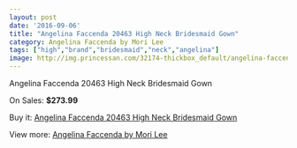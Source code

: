 ```yaml
---
layout: post
date: '2016-09-06'
title: "Angelina Faccenda 20463 High Neck Bridesmaid Gown"
category: Angelina Faccenda by Mori Lee
tags: ["high","brand","bridesmaid","neck","angelina"]
image: http://img.princessan.com/32174-thickbox_default/angelina-faccenda-20463-high-neck-bridesmaid-gown.jpg
---
```

Angelina Faccenda 20463 High Neck Bridesmaid Gown

On Sales: **$273.99**
<a href="https://www.princessan.com/en/14748-angelina-faccenda-20463-high-neck-bridesmaid-gown.html"><amp-img layout="responsive" width="600" height="600" src="//img.princessan.com/32174-thickbox_default/angelina-faccenda-20463-high-neck-bridesmaid-gown.jpg" alt="Angelina Faccenda 20463 High Neck Bridesmaid Gown 0" /></a>
<a href="https://www.princessan.com/en/14748-angelina-faccenda-20463-high-neck-bridesmaid-gown.html"><amp-img layout="responsive" width="600" height="600" src="//img.princessan.com/32175-thickbox_default/angelina-faccenda-20463-high-neck-bridesmaid-gown.jpg" alt="Angelina Faccenda 20463 High Neck Bridesmaid Gown 1" /></a>
<a href="https://www.princessan.com/en/14748-angelina-faccenda-20463-high-neck-bridesmaid-gown.html"><amp-img layout="responsive" width="600" height="600" src="//img.princessan.com/32176-thickbox_default/angelina-faccenda-20463-high-neck-bridesmaid-gown.jpg" alt="Angelina Faccenda 20463 High Neck Bridesmaid Gown 2" /></a>

Buy it: [Angelina Faccenda 20463 High Neck Bridesmaid Gown](https://www.princessan.com/en/14748-angelina-faccenda-20463-high-neck-bridesmaid-gown.html "Angelina Faccenda 20463 High Neck Bridesmaid Gown")

View more: [Angelina Faccenda by Mori Lee](https://www.princessan.com/en/108- "Angelina Faccenda by Mori Lee")